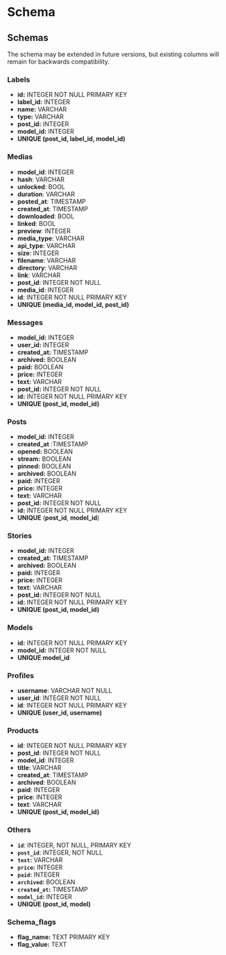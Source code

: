 # Schema

## Schemas

The schema may be extended in future versions, but existing columns will remain for backwards compatibility.

### Labels

* **id:** INTEGER NOT NULL PRIMARY KEY
* **label\_id:** INTEGER
* **name:** VARCHAR
* **type:** VARCHAR
* **post\_id:** INTEGER
* **model\_id:** INTEGER
* **UNIQUE (post\_id, label\_id, model\_id)**

### Medias

* **model\_id**: INTEGER
* **hash**: VARCHAR
* **unlocked**: BOOL
* **duration**: VARCHAR
* **posted\_at**: TIMESTAMP
* **created\_at**: TIMESTAMP
* **downloaded**: BOOL
* **linked**: BOOL
* **preview**: INTEGER
* **media\_type**: VARCHAR
* **api\_type**: VARCHAR
* **size**: INTEGER
* **filename**: VARCHAR
* **directory**: VARCHAR
* **link**: VARCHAR
* **post\_id**: INTEGER NOT NULL
* **media\_id**: INTEGER
* **id**: INTEGER NOT NULL PRIMARY KEY
* **UNIQUE (media\_id, model\_id, post\_id)**

### Messages

* **model\_id:** INTEGER
* **user\_id:**  INTEGER
* **created\_at:**  TIMESTAMP
* **archived:**  BOOLEAN
* **paid:**  BOOLEAN
* **price:**  INTEGER
* **text:**  VARCHAR
* **post\_id:**  INTEGER NOT NULL
* **id:**  INTEGER NOT NULL PRIMARY KEY
* **UNIQUE (post\_id, model\_id)**

### **Posts**

* **model\_id:** INTEGER
* **created\_at** :TIMESTAMP
* **opened:** BOOLEAN
* **stream:** BOOLEAN
* **pinned:** BOOLEAN
* **archived:** BOOLEAN
* **paid:** INTEGER
* **price:** INTEGER
* **text:** VARCHAR
* **post\_id:** INTEGER NOT NULL
* **id:** INTEGER NOT NULL PRIMARY KEY
* **UNIQUE** (**post\_id**, **model\_id**)

### Stories

* **model\_id:**  INTEGER
* **created\_at:**  TIMESTAMP
* **archived:**  BOOLEAN
* **paid:**  INTEGER
* **price:**  INTEGER
* **text:**  VARCHAR
* **post\_id:**  INTEGER NOT NULL
* **id:**  INTEGER NOT NULL PRIMARY KEY
* **UNIQUE (post\_id, model\_id)**



### Models

* **id:** INTEGER NOT NULL PRIMARY KEY
* **model\_id:** INTEGER NOT NULL&#x20;
* **UNIQUE model\_id**



### Profiles

* **username**: VARCHAR NOT NULL
* **user\_id**: INTEGER NOT NULL
* **id**: INTEGER NOT NULL PRIMARY KEY
* **UNIQUE (user\_id, username)**

### &#x20;Products

* **id**: INTEGER NOT NULL PRIMARY KEY&#x20;
* **post\_id**: INTEGER NOT NULL&#x20;
* **model\_id**: INTEGER&#x20;
* **title**: VARCHAR&#x20;
* **created\_at**: TIMESTAMP&#x20;
* **archived**: BOOLEAN&#x20;
* **paid**: INTEGER&#x20;
* **price**: INTEGER
* **text**: VARCHAR&#x20;
* **UNIQUE (post\_id, model\_id)**



### Others

* **`id`**: INTEGER, NOT NULL, PRIMARY KEY
* **`post_id`**: INTEGER, NOT NULL
* **`text`:** VARCHAR
* **`price`:** INTEGER
* **`paid`:** INTEGER
* **`archived`:** BOOLEAN
* **`created_at`:** TIMESTAMP
* **`model_id`:** INTEGER
* **UNIQUE (post\_id, model)**

### &#x20;**Schema\_flags**

* **flag\_name:** TEXT PRIMARY KEY&#x20;
* **flag\_value:** TEXT

